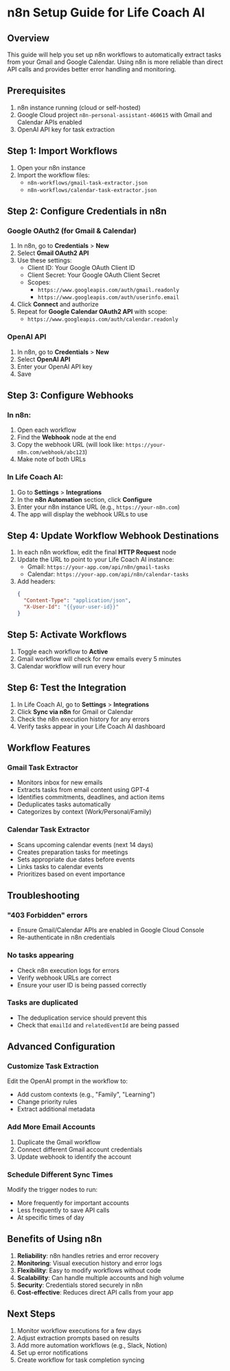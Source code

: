 # n8n Setup Guide for Life Coach AI

## Overview

This guide will help you set up n8n workflows to automatically extract tasks from your Gmail and Google Calendar. Using n8n is more reliable than direct API calls and provides better error handling and monitoring.

## Prerequisites

1. n8n instance running (cloud or self-hosted)
2. Google Cloud project `n8n-personal-assistant-460615` with Gmail and Calendar APIs enabled
3. OpenAI API key for task extraction

## Step 1: Import Workflows

1. Open your n8n instance
2. Import the workflow files:
   - `n8n-workflows/gmail-task-extractor.json`
   - `n8n-workflows/calendar-task-extractor.json`

## Step 2: Configure Credentials in n8n

### Google OAuth2 (for Gmail & Calendar)

1. In n8n, go to **Credentials** > **New**
2. Select **Gmail OAuth2 API**
3. Use these settings:
   - Client ID: Your Google OAuth Client ID
   - Client Secret: Your Google OAuth Client Secret
   - Scopes: 
     - `https://www.googleapis.com/auth/gmail.readonly`
     - `https://www.googleapis.com/auth/userinfo.email`
4. Click **Connect** and authorize
5. Repeat for **Google Calendar OAuth2 API** with scope:
   - `https://www.googleapis.com/auth/calendar.readonly`

### OpenAI API

1. In n8n, go to **Credentials** > **New**
2. Select **OpenAI API**
3. Enter your OpenAI API key
4. Save

## Step 3: Configure Webhooks

### In n8n:

1. Open each workflow
2. Find the **Webhook** node at the end
3. Copy the webhook URL (will look like: `https://your-n8n.com/webhook/abc123`)
4. Make note of both URLs

### In Life Coach AI:

1. Go to **Settings** > **Integrations**
2. In the **n8n Automation** section, click **Configure**
3. Enter your n8n instance URL (e.g., `https://your-n8n.com`)
4. The app will display the webhook URLs to use

## Step 4: Update Workflow Webhook Destinations

1. In each n8n workflow, edit the final **HTTP Request** node
2. Update the URL to point to your Life Coach AI instance:
   - Gmail: `https://your-app.com/api/n8n/gmail-tasks`
   - Calendar: `https://your-app.com/api/n8n/calendar-tasks`
3. Add headers:
   ```json
   {
     "Content-Type": "application/json",
     "X-User-Id": "{{your-user-id}}"
   }
   ```

## Step 5: Activate Workflows

1. Toggle each workflow to **Active**
2. Gmail workflow will check for new emails every 5 minutes
3. Calendar workflow will run every hour

## Step 6: Test the Integration

1. In Life Coach AI, go to **Settings** > **Integrations**
2. Click **Sync via n8n** for Gmail or Calendar
3. Check the n8n execution history for any errors
4. Verify tasks appear in your Life Coach AI dashboard

## Workflow Features

### Gmail Task Extractor
- Monitors inbox for new emails
- Extracts tasks from email content using GPT-4
- Identifies commitments, deadlines, and action items
- Deduplicates tasks automatically
- Categorizes by context (Work/Personal/Family)

### Calendar Task Extractor
- Scans upcoming calendar events (next 14 days)
- Creates preparation tasks for meetings
- Sets appropriate due dates before events
- Links tasks to calendar events
- Prioritizes based on event importance

## Troubleshooting

### "403 Forbidden" errors
- Ensure Gmail/Calendar APIs are enabled in Google Cloud Console
- Re-authenticate in n8n credentials

### No tasks appearing
- Check n8n execution logs for errors
- Verify webhook URLs are correct
- Ensure your user ID is being passed correctly

### Tasks are duplicated
- The deduplication service should prevent this
- Check that `emailId` and `relatedEventId` are being passed

## Advanced Configuration

### Customize Task Extraction

Edit the OpenAI prompt in the workflow to:
- Add custom contexts (e.g., "Family", "Learning")
- Change priority rules
- Extract additional metadata

### Add More Email Accounts

1. Duplicate the Gmail workflow
2. Connect different Gmail account credentials
3. Update webhook to identify the account

### Schedule Different Sync Times

Modify the trigger nodes to run:
- More frequently for important accounts
- Less frequently to save API calls
- At specific times of day

## Benefits of Using n8n

1. **Reliability**: n8n handles retries and error recovery
2. **Monitoring**: Visual execution history and error logs
3. **Flexibility**: Easy to modify workflows without code
4. **Scalability**: Can handle multiple accounts and high volume
5. **Security**: Credentials stored securely in n8n
6. **Cost-effective**: Reduces direct API calls from your app

## Next Steps

1. Monitor workflow executions for a few days
2. Adjust extraction prompts based on results
3. Add more automation workflows (e.g., Slack, Notion)
4. Set up error notifications
5. Create workflow for task completion syncing